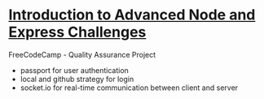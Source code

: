 # [Introduction to Advanced Node and Express Challenges](https://www.freecodecamp.org/learn/quality-assurance/advanced-node-and-express/)
FreeCodeCamp - Quality Assurance Project

- passport for user authentication
- local and github strategy for login
- socket.io for real-time communication between client and server
